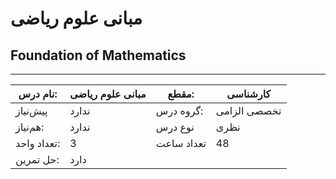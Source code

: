 # مبانی علوم ریاضی
## Foundation of Mathematics
_______________________________________________________________________________
| نام درس:    | مبانی علوم ریاضی | مقطع:      | کارشناسی     |
| ----------- | ---------------- | ---------- | ------------ |
| پیش‌نیاز    | ندارد            | گروه درس:  | تخصصی الزامی |
| هم‌نیاز:    | ندارد            | نوع درس    | نظری         |
| تعداد واحد: | 3                | تعداد ساعت | 48           |
| حل تمرین:   |  دارد            |            |              |
